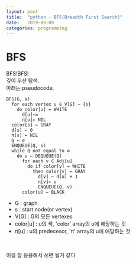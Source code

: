 ```yaml
---
layout: post
title:  "python - BFS(Breadth First Search)"
date:   2019-09-09
categories: programming
---
```

# BFS
BFS!BFS!
<br>
깊이 우선 탐색.
<br>
아래는 pseudocode.
<br>
```
BFS(G, s)
  for each vertex u ∈ V[G] − {s}
    do color[u] ← WHITE
      d[u]←∞
      π[u]← NIL
  color[s] ← GRAY
  d[s] ← 0
  π[s] ← NIL
  Q ← ∅
  ENQUEUE(Q, s)
  while Q not equal to ∅
    do u ← DEQUEUE(Q)
      for each v ∈ Adj[u]
        do if color[v] = WHITE
          then color[v] ← GRAY
            d[v] ← d[u] + 1
            π[v]← u
            ENQUEUE(Q, v)
      color[u] ← BLACK
```
- G : graph
- s : start node(or vertex)
- V[G] : G의 모든 vertexes
- color[u] : u의 색, 'color' array의 u에 해당하는 것
- π[u] : u의 predecesor, 'π' array의 u에 애당하는 것
<br>

이걸 잘 응용해서 쓰면 될거 같다
